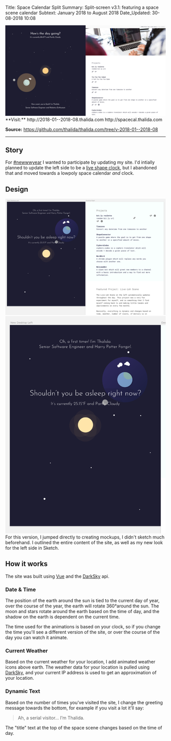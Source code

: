Title:          Space Calendar Split
Summary:        Split-screen v3.1: featuring a space scene calendar
Subtext:        January 2018 to August 2018
Date_Updated:   30-08-2018 10:08

<img alt="Screenshot of thalida.com: space calendar split version" src="/static/images/posts/meta-history/2018-01--2018-08/screenshot.png" class="img--block">
**Visit:**
http://2018-01--2018-08.thalida.com
http://spacecal.thalida.com

**Source:**
https://github.com/thalida/thalida.com/tree/v-2018-01--2018-08

---

## Story
For [#newwwyear](https://twitter.com/jensimmons/status/943305744123916288) I wanted to participate by updating my site. I'd intially planned to update the left side to be a [live shape clock](/x/meta-timeline/2017-12--2018-01), but I abandoned that and moved towards a lowpoly space calendar _and_ clock.

## Design
<img alt="Mock up of space calendar" src="/static/images/posts/meta-history/2018-01--2018-08/mock.3.png" class="img--block">

<img alt="Mock up of space calendar" src="/static/images/posts/meta-history/2018-01--2018-08/mock.2.png" class="img--block">
For this version, I jumped directly to creating mockups, I didn't sketch much beforehand. I outlined the entire content of the site, as well as my new look for the left side in Sketch.

## How it works
The site was built using [Vue](https://vuejs.org/) and the [DarkSky](https://darksky.net/poweredby/) api.

### Date & Time
The position of the earth around the sun is tied to the current day of year, over the course of the year, the earth will rotate 360°around the sun. The moon and stars rotate around the earth based on the time of day, and the shadow on the earth is dependent on the current time.

The time used for the animations is based on your clock, so if you change the time you'll see a different version of the site, or over the course of the day you can watch it animate.

### Current Weather
Based on the current weather for your location, I add animated weather icons above earth. The weather data for your location is pulled using [DarkSky](https://darksky.net/poweredby/), and your current IP address is used to get an approximation of your location.

### Dynamic Text
Based on the number of times you've visited the site, I change the greeting message towards the bottom, for example if you visit a lot it'll say:
> Ah, a serial visitor… I’m Thalida.

The "title" text at the top of the space scene changes based on the time of day.
